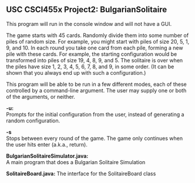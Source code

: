 ## USC CSCI455x Project2: BulgarianSolitaire

This program will run in the console window and will not have a GUI.

The game starts with 45 cards. Randomly divide them into some number of piles of random size. For example, you might start with piles of size 20, 5, 1, 9, and 10. In each round you take one card from each pile, forming a new pile with these cards. For example, the starting configuration would be transformed into piles of size 19, 4, 8, 9, and 5. The solitaire is over when the piles have size 1, 2, 3, 4, 5, 6, 7, 8, and 9, in some order. (It can be shown that you always end up with such a configuration.)

This program will be able to be run in a few different modes, each of these controlled by a command-line argument. The user may supply one or both of the arguments, or neither.

**-u:**   
Prompts for the initial configuration from the user, instead of generating a random configuration.

**-s**   
Stops between every round of the game. The game only continues when the user hits enter (a.k.a., return).

**BulgarianSolitaireSimulator.java:**  
A main program that does a Bulgarian Solitaire Simulation

**SolitaireBoard.java:**
The interface for the SolitaireBoard class
